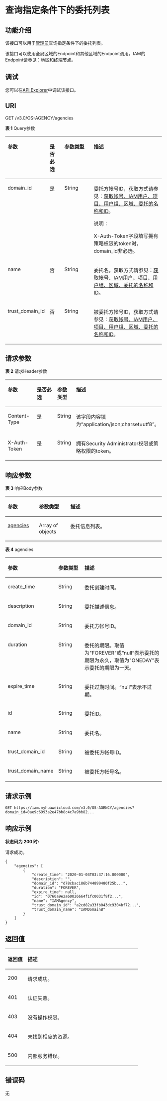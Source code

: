 # 查询指定条件下的委托列表<a name="iam_12_0001"></a>

## 功能介绍<a name="zh-cn_topic_0222594360_section17610184785514"></a>

该接口可以用于[管理员](https://support.huaweicloud.com/usermanual-iam/iam_01_0001.html)查询指定条件下的委托列表。

该接口可以使用全局区域的Endpoint和其他区域的Endpoint调用。IAM的Endpoint请参见：[地区和终端节点](https://developer.huaweicloud.com/endpoint?IAM)。

## 调试<a name="section78741145658"></a>

您可以在[API Explorer](https://apiexplorer.developer.huaweicloud.com/apiexplorer/doc?product=IAM&api=ListAgencies)中调试该接口。

## URI<a name="zh-cn_topic_0222594360_section15611247185511"></a>

GET /v3.0/OS-AGENCY/agencies

**表 1**  Query参数

<a name="zh-cn_topic_0222594360_table162074755517"></a>
<table><thead align="left"><tr id="zh-cn_topic_0222594360_row661784735518"><th class="cellrowborder" valign="top" width="20%" id="mcps1.2.5.1.1"><p id="zh-cn_topic_0222594360_p1762114715550"><a name="zh-cn_topic_0222594360_p1762114715550"></a><a name="zh-cn_topic_0222594360_p1762114715550"></a>参数</p>
</th>
<th class="cellrowborder" valign="top" width="10%" id="mcps1.2.5.1.2"><p id="zh-cn_topic_0222594360_p18622124785510"><a name="zh-cn_topic_0222594360_p18622124785510"></a><a name="zh-cn_topic_0222594360_p18622124785510"></a>是否必选</p>
</th>
<th class="cellrowborder" valign="top" width="20%" id="mcps1.2.5.1.3"><p id="zh-cn_topic_0222594360_p136221447145516"><a name="zh-cn_topic_0222594360_p136221447145516"></a><a name="zh-cn_topic_0222594360_p136221447145516"></a>参数类型</p>
</th>
<th class="cellrowborder" valign="top" width="50%" id="mcps1.2.5.1.4"><p id="zh-cn_topic_0222594360_p1662364710555"><a name="zh-cn_topic_0222594360_p1662364710555"></a><a name="zh-cn_topic_0222594360_p1662364710555"></a>描述</p>
</th>
</tr>
</thead>
<tbody><tr id="zh-cn_topic_0222594360_row1061820476551"><td class="cellrowborder" valign="top" width="20%" headers="mcps1.2.5.1.1 "><p id="zh-cn_topic_0222594360_p762374715517"><a name="zh-cn_topic_0222594360_p762374715517"></a><a name="zh-cn_topic_0222594360_p762374715517"></a>domain_id</p>
</td>
<td class="cellrowborder" valign="top" width="10%" headers="mcps1.2.5.1.2 "><p id="zh-cn_topic_0222594360_p562312473555"><a name="zh-cn_topic_0222594360_p562312473555"></a><a name="zh-cn_topic_0222594360_p562312473555"></a>是</p>
</td>
<td class="cellrowborder" valign="top" width="20%" headers="mcps1.2.5.1.3 "><p id="zh-cn_topic_0222594360_p166231047115518"><a name="zh-cn_topic_0222594360_p166231047115518"></a><a name="zh-cn_topic_0222594360_p166231047115518"></a>String</p>
</td>
<td class="cellrowborder" valign="top" width="50%" headers="mcps1.2.5.1.4 "><p id="zh-cn_topic_0222594360_p5624164718551"><a name="zh-cn_topic_0222594360_p5624164718551"></a><a name="zh-cn_topic_0222594360_p5624164718551"></a>委托方帐号ID，获取方式请参见：<a href="获取帐号-IAM用户-项目-用户组-区域-委托的名称和ID.md">获取帐号、IAM用户、项目、用户组、区域、委托的名称和ID</a>。</p>
<div class="note" id="note17524920113210"><a name="note17524920113210"></a><a name="note17524920113210"></a><span class="notetitle"> 说明： </span><div class="notebody"><p id="p165931928104619"><a name="p165931928104619"></a><a name="p165931928104619"></a>X-Auth-Token字段填写拥有策略权限的token时，domain_id非必选。</p>
</div></div>
</td>
</tr>
<tr id="zh-cn_topic_0222594360_row1061816470550"><td class="cellrowborder" valign="top" width="20%" headers="mcps1.2.5.1.1 "><p id="zh-cn_topic_0222594360_p6624104711559"><a name="zh-cn_topic_0222594360_p6624104711559"></a><a name="zh-cn_topic_0222594360_p6624104711559"></a>name</p>
</td>
<td class="cellrowborder" valign="top" width="10%" headers="mcps1.2.5.1.2 "><p id="zh-cn_topic_0222594360_p26246472554"><a name="zh-cn_topic_0222594360_p26246472554"></a><a name="zh-cn_topic_0222594360_p26246472554"></a>否</p>
</td>
<td class="cellrowborder" valign="top" width="20%" headers="mcps1.2.5.1.3 "><p id="zh-cn_topic_0222594360_p18624134713559"><a name="zh-cn_topic_0222594360_p18624134713559"></a><a name="zh-cn_topic_0222594360_p18624134713559"></a>String</p>
</td>
<td class="cellrowborder" valign="top" width="50%" headers="mcps1.2.5.1.4 "><p id="zh-cn_topic_0222594360_p3624144716556"><a name="zh-cn_topic_0222594360_p3624144716556"></a><a name="zh-cn_topic_0222594360_p3624144716556"></a>委托名，获取方式请参见：<a href="获取帐号-IAM用户-项目-用户组-区域-委托的名称和ID.md">获取帐号、IAM用户、项目、用户组、区域、委托的名称和ID</a>。</p>
</td>
</tr>
<tr id="zh-cn_topic_0222594360_row116181247135511"><td class="cellrowborder" valign="top" width="20%" headers="mcps1.2.5.1.1 "><p id="zh-cn_topic_0222594360_p146254471558"><a name="zh-cn_topic_0222594360_p146254471558"></a><a name="zh-cn_topic_0222594360_p146254471558"></a>trust_domain_id</p>
</td>
<td class="cellrowborder" valign="top" width="10%" headers="mcps1.2.5.1.2 "><p id="zh-cn_topic_0222594360_p16625114713551"><a name="zh-cn_topic_0222594360_p16625114713551"></a><a name="zh-cn_topic_0222594360_p16625114713551"></a>否</p>
</td>
<td class="cellrowborder" valign="top" width="20%" headers="mcps1.2.5.1.3 "><p id="zh-cn_topic_0222594360_p4625247165516"><a name="zh-cn_topic_0222594360_p4625247165516"></a><a name="zh-cn_topic_0222594360_p4625247165516"></a>String</p>
</td>
<td class="cellrowborder" valign="top" width="50%" headers="mcps1.2.5.1.4 "><p id="zh-cn_topic_0222594360_p12626547105514"><a name="zh-cn_topic_0222594360_p12626547105514"></a><a name="zh-cn_topic_0222594360_p12626547105514"></a>被委托方帐号ID，获取方式请参见：<a href="获取帐号-IAM用户-项目-用户组-区域-委托的名称和ID.md">获取帐号、IAM用户、项目、用户组、区域、委托的名称和ID</a>。</p>
</td>
</tr>
</tbody>
</table>

## 请求参数<a name="zh-cn_topic_0222594360_section36261847145520"></a>

**表 2**  请求Header参数

<a name="zh-cn_topic_0222594360_HeaderParameter"></a>
<table><thead align="left"><tr id="zh-cn_topic_0222594360_row3627204725518"><th class="cellrowborder" valign="top" width="20%" id="mcps1.2.5.1.1"><p id="zh-cn_topic_0222594360_p3627134765511"><a name="zh-cn_topic_0222594360_p3627134765511"></a><a name="zh-cn_topic_0222594360_p3627134765511"></a>参数</p>
</th>
<th class="cellrowborder" valign="top" width="20%" id="mcps1.2.5.1.2"><p id="zh-cn_topic_0222594360_p4628147185515"><a name="zh-cn_topic_0222594360_p4628147185515"></a><a name="zh-cn_topic_0222594360_p4628147185515"></a>是否必选</p>
</th>
<th class="cellrowborder" valign="top" width="10%" id="mcps1.2.5.1.3"><p id="zh-cn_topic_0222594360_p146288476557"><a name="zh-cn_topic_0222594360_p146288476557"></a><a name="zh-cn_topic_0222594360_p146288476557"></a>参数类型</p>
</th>
<th class="cellrowborder" valign="top" width="50%" id="mcps1.2.5.1.4"><p id="zh-cn_topic_0222594360_p18628134719550"><a name="zh-cn_topic_0222594360_p18628134719550"></a><a name="zh-cn_topic_0222594360_p18628134719550"></a>描述</p>
</th>
</tr>
</thead>
<tbody><tr id="zh-cn_topic_0222594360_row6627114716558"><td class="cellrowborder" valign="top" width="20%" headers="mcps1.2.5.1.1 "><p id="zh-cn_topic_0222594360_p1362864795513"><a name="zh-cn_topic_0222594360_p1362864795513"></a><a name="zh-cn_topic_0222594360_p1362864795513"></a>Content-Type</p>
</td>
<td class="cellrowborder" valign="top" width="20%" headers="mcps1.2.5.1.2 "><p id="zh-cn_topic_0222594360_p86289478553"><a name="zh-cn_topic_0222594360_p86289478553"></a><a name="zh-cn_topic_0222594360_p86289478553"></a>是</p>
</td>
<td class="cellrowborder" valign="top" width="10%" headers="mcps1.2.5.1.3 "><p id="zh-cn_topic_0222594360_p1629124712553"><a name="zh-cn_topic_0222594360_p1629124712553"></a><a name="zh-cn_topic_0222594360_p1629124712553"></a>String</p>
</td>
<td class="cellrowborder" valign="top" width="50%" headers="mcps1.2.5.1.4 "><p id="zh-cn_topic_0222594360_p86292476554"><a name="zh-cn_topic_0222594360_p86292476554"></a><a name="zh-cn_topic_0222594360_p86292476554"></a>该字段内容填为“application/json;charset=utf8”。</p>
</td>
</tr>
<tr id="zh-cn_topic_0222594360_row1062774713557"><td class="cellrowborder" valign="top" width="20%" headers="mcps1.2.5.1.1 "><p id="zh-cn_topic_0222594360_p0629104711551"><a name="zh-cn_topic_0222594360_p0629104711551"></a><a name="zh-cn_topic_0222594360_p0629104711551"></a>X-Auth-Token</p>
</td>
<td class="cellrowborder" valign="top" width="20%" headers="mcps1.2.5.1.2 "><p id="zh-cn_topic_0222594360_p1762934718555"><a name="zh-cn_topic_0222594360_p1762934718555"></a><a name="zh-cn_topic_0222594360_p1762934718555"></a>是</p>
</td>
<td class="cellrowborder" valign="top" width="10%" headers="mcps1.2.5.1.3 "><p id="zh-cn_topic_0222594360_p1662917476552"><a name="zh-cn_topic_0222594360_p1662917476552"></a><a name="zh-cn_topic_0222594360_p1662917476552"></a>String</p>
</td>
<td class="cellrowborder" valign="top" width="50%" headers="mcps1.2.5.1.4 "><p id="zh-cn_topic_0222594360_p9630747145510"><a name="zh-cn_topic_0222594360_p9630747145510"></a><a name="zh-cn_topic_0222594360_p9630747145510"></a>拥有Security Administrator权限或策略权限的token。</p>
</td>
</tr>
</tbody>
</table>

## 响应参数<a name="zh-cn_topic_0222594360_section263064712553"></a>

**表 3**  响应Body参数

<a name="zh-cn_topic_0222594360_responseParameter"></a>
<table><thead align="left"><tr id="zh-cn_topic_0222594360_row16301478552"><th class="cellrowborder" valign="top" width="20%" id="mcps1.2.4.1.1"><p id="zh-cn_topic_0222594360_p5631174775513"><a name="zh-cn_topic_0222594360_p5631174775513"></a><a name="zh-cn_topic_0222594360_p5631174775513"></a>参数</p>
</th>
<th class="cellrowborder" valign="top" width="20%" id="mcps1.2.4.1.2"><p id="zh-cn_topic_0222594360_p12631104735518"><a name="zh-cn_topic_0222594360_p12631104735518"></a><a name="zh-cn_topic_0222594360_p12631104735518"></a>参数类型</p>
</th>
<th class="cellrowborder" valign="top" width="60%" id="mcps1.2.4.1.3"><p id="zh-cn_topic_0222594360_p106325476559"><a name="zh-cn_topic_0222594360_p106325476559"></a><a name="zh-cn_topic_0222594360_p106325476559"></a>描述</p>
</th>
</tr>
</thead>
<tbody><tr id="zh-cn_topic_0222594360_row13630164718551"><td class="cellrowborder" valign="top" width="20%" headers="mcps1.2.4.1.1 "><p id="zh-cn_topic_0222594360_p8632347185516"><a name="zh-cn_topic_0222594360_p8632347185516"></a><a name="zh-cn_topic_0222594360_p8632347185516"></a><a href="#zh-cn_topic_0222594360_response_Rs121AgenciesArritem">agencies</a></p>
</td>
<td class="cellrowborder" valign="top" width="20%" headers="mcps1.2.4.1.2 "><p id="zh-cn_topic_0222594360_p11632184719553"><a name="zh-cn_topic_0222594360_p11632184719553"></a><a name="zh-cn_topic_0222594360_p11632184719553"></a>Array of objects</p>
</td>
<td class="cellrowborder" valign="top" width="60%" headers="mcps1.2.4.1.3 "><p id="zh-cn_topic_0222594360_p1363213478559"><a name="zh-cn_topic_0222594360_p1363213478559"></a><a name="zh-cn_topic_0222594360_p1363213478559"></a>委托信息列表。</p>
</td>
</tr>
</tbody>
</table>

**表 4**  agencies

<a name="zh-cn_topic_0222594360_response_Rs121AgenciesArritem"></a>
<table><thead align="left"><tr id="zh-cn_topic_0222594360_row16331147155513"><th class="cellrowborder" valign="top" width="20%" id="mcps1.2.4.1.1"><p id="zh-cn_topic_0222594360_p13634184785519"><a name="zh-cn_topic_0222594360_p13634184785519"></a><a name="zh-cn_topic_0222594360_p13634184785519"></a>参数</p>
</th>
<th class="cellrowborder" valign="top" width="20%" id="mcps1.2.4.1.2"><p id="zh-cn_topic_0222594360_p263504725516"><a name="zh-cn_topic_0222594360_p263504725516"></a><a name="zh-cn_topic_0222594360_p263504725516"></a>参数类型</p>
</th>
<th class="cellrowborder" valign="top" width="60%" id="mcps1.2.4.1.3"><p id="zh-cn_topic_0222594360_p3635134717555"><a name="zh-cn_topic_0222594360_p3635134717555"></a><a name="zh-cn_topic_0222594360_p3635134717555"></a>描述</p>
</th>
</tr>
</thead>
<tbody><tr id="zh-cn_topic_0222594360_row263320476556"><td class="cellrowborder" valign="top" width="20%" headers="mcps1.2.4.1.1 "><p id="zh-cn_topic_0222594360_p263514715518"><a name="zh-cn_topic_0222594360_p263514715518"></a><a name="zh-cn_topic_0222594360_p263514715518"></a>create_time</p>
</td>
<td class="cellrowborder" valign="top" width="20%" headers="mcps1.2.4.1.2 "><p id="zh-cn_topic_0222594360_p763644775517"><a name="zh-cn_topic_0222594360_p763644775517"></a><a name="zh-cn_topic_0222594360_p763644775517"></a>String</p>
</td>
<td class="cellrowborder" valign="top" width="60%" headers="mcps1.2.4.1.3 "><p id="zh-cn_topic_0222594360_p063664714557"><a name="zh-cn_topic_0222594360_p063664714557"></a><a name="zh-cn_topic_0222594360_p063664714557"></a>委托创建时间。</p>
</td>
</tr>
<tr id="zh-cn_topic_0222594360_row17633194711551"><td class="cellrowborder" valign="top" width="20%" headers="mcps1.2.4.1.1 "><p id="zh-cn_topic_0222594360_p1863644720551"><a name="zh-cn_topic_0222594360_p1863644720551"></a><a name="zh-cn_topic_0222594360_p1863644720551"></a>description</p>
</td>
<td class="cellrowborder" valign="top" width="20%" headers="mcps1.2.4.1.2 "><p id="zh-cn_topic_0222594360_p19636134705519"><a name="zh-cn_topic_0222594360_p19636134705519"></a><a name="zh-cn_topic_0222594360_p19636134705519"></a>String</p>
</td>
<td class="cellrowborder" valign="top" width="60%" headers="mcps1.2.4.1.3 "><p id="zh-cn_topic_0222594360_p76379476554"><a name="zh-cn_topic_0222594360_p76379476554"></a><a name="zh-cn_topic_0222594360_p76379476554"></a>委托描述信息。</p>
</td>
</tr>
<tr id="zh-cn_topic_0222594360_row1763344785519"><td class="cellrowborder" valign="top" width="20%" headers="mcps1.2.4.1.1 "><p id="zh-cn_topic_0222594360_p15637194795519"><a name="zh-cn_topic_0222594360_p15637194795519"></a><a name="zh-cn_topic_0222594360_p15637194795519"></a>domain_id</p>
</td>
<td class="cellrowborder" valign="top" width="20%" headers="mcps1.2.4.1.2 "><p id="zh-cn_topic_0222594360_p156378470554"><a name="zh-cn_topic_0222594360_p156378470554"></a><a name="zh-cn_topic_0222594360_p156378470554"></a>String</p>
</td>
<td class="cellrowborder" valign="top" width="60%" headers="mcps1.2.4.1.3 "><p id="zh-cn_topic_0222594360_p9637747155510"><a name="zh-cn_topic_0222594360_p9637747155510"></a><a name="zh-cn_topic_0222594360_p9637747155510"></a>委托方帐号ID。</p>
</td>
</tr>
<tr id="zh-cn_topic_0222594360_row16633847105511"><td class="cellrowborder" valign="top" width="20%" headers="mcps1.2.4.1.1 "><p id="zh-cn_topic_0222594360_p56371147135516"><a name="zh-cn_topic_0222594360_p56371147135516"></a><a name="zh-cn_topic_0222594360_p56371147135516"></a>duration</p>
</td>
<td class="cellrowborder" valign="top" width="20%" headers="mcps1.2.4.1.2 "><p id="zh-cn_topic_0222594360_p0637347185519"><a name="zh-cn_topic_0222594360_p0637347185519"></a><a name="zh-cn_topic_0222594360_p0637347185519"></a>String</p>
</td>
<td class="cellrowborder" valign="top" width="60%" headers="mcps1.2.4.1.3 "><p id="zh-cn_topic_0222594360_p763874785515"><a name="zh-cn_topic_0222594360_p763874785515"></a><a name="zh-cn_topic_0222594360_p763874785515"></a>委托的期限。取值为"FOREVER"或“null”表示委托的期限为永久，取值为"ONEDAY"表示委托的期限为一天。</p>
</td>
</tr>
<tr id="zh-cn_topic_0222594360_row863317471555"><td class="cellrowborder" valign="top" width="20%" headers="mcps1.2.4.1.1 "><p id="zh-cn_topic_0222594360_p463824715551"><a name="zh-cn_topic_0222594360_p463824715551"></a><a name="zh-cn_topic_0222594360_p463824715551"></a>expire_time</p>
</td>
<td class="cellrowborder" valign="top" width="20%" headers="mcps1.2.4.1.2 "><p id="zh-cn_topic_0222594360_p146381147165511"><a name="zh-cn_topic_0222594360_p146381147165511"></a><a name="zh-cn_topic_0222594360_p146381147165511"></a>String</p>
</td>
<td class="cellrowborder" valign="top" width="60%" headers="mcps1.2.4.1.3 "><p id="zh-cn_topic_0222594360_p166381247185511"><a name="zh-cn_topic_0222594360_p166381247185511"></a><a name="zh-cn_topic_0222594360_p166381247185511"></a>委托过期时间。“null”表示不过期。</p>
</td>
</tr>
<tr id="zh-cn_topic_0222594360_row66336475555"><td class="cellrowborder" valign="top" width="20%" headers="mcps1.2.4.1.1 "><p id="zh-cn_topic_0222594360_p6638114765513"><a name="zh-cn_topic_0222594360_p6638114765513"></a><a name="zh-cn_topic_0222594360_p6638114765513"></a>id</p>
</td>
<td class="cellrowborder" valign="top" width="20%" headers="mcps1.2.4.1.2 "><p id="zh-cn_topic_0222594360_p126391947115510"><a name="zh-cn_topic_0222594360_p126391947115510"></a><a name="zh-cn_topic_0222594360_p126391947115510"></a>String</p>
</td>
<td class="cellrowborder" valign="top" width="60%" headers="mcps1.2.4.1.3 "><p id="zh-cn_topic_0222594360_p15639204717559"><a name="zh-cn_topic_0222594360_p15639204717559"></a><a name="zh-cn_topic_0222594360_p15639204717559"></a>委托ID。</p>
</td>
</tr>
<tr id="zh-cn_topic_0222594360_row3633947175511"><td class="cellrowborder" valign="top" width="20%" headers="mcps1.2.4.1.1 "><p id="zh-cn_topic_0222594360_p1063964715520"><a name="zh-cn_topic_0222594360_p1063964715520"></a><a name="zh-cn_topic_0222594360_p1063964715520"></a>name</p>
</td>
<td class="cellrowborder" valign="top" width="20%" headers="mcps1.2.4.1.2 "><p id="zh-cn_topic_0222594360_p96391847125518"><a name="zh-cn_topic_0222594360_p96391847125518"></a><a name="zh-cn_topic_0222594360_p96391847125518"></a>String</p>
</td>
<td class="cellrowborder" valign="top" width="60%" headers="mcps1.2.4.1.3 "><p id="zh-cn_topic_0222594360_p14639347155511"><a name="zh-cn_topic_0222594360_p14639347155511"></a><a name="zh-cn_topic_0222594360_p14639347155511"></a>委托名。</p>
</td>
</tr>
<tr id="zh-cn_topic_0222594360_row063354775511"><td class="cellrowborder" valign="top" width="20%" headers="mcps1.2.4.1.1 "><p id="zh-cn_topic_0222594360_p7640547185517"><a name="zh-cn_topic_0222594360_p7640547185517"></a><a name="zh-cn_topic_0222594360_p7640547185517"></a>trust_domain_id</p>
</td>
<td class="cellrowborder" valign="top" width="20%" headers="mcps1.2.4.1.2 "><p id="zh-cn_topic_0222594360_p19640174712553"><a name="zh-cn_topic_0222594360_p19640174712553"></a><a name="zh-cn_topic_0222594360_p19640174712553"></a>String</p>
</td>
<td class="cellrowborder" valign="top" width="60%" headers="mcps1.2.4.1.3 "><p id="zh-cn_topic_0222594360_p2640164710557"><a name="zh-cn_topic_0222594360_p2640164710557"></a><a name="zh-cn_topic_0222594360_p2640164710557"></a>被委托方帐号ID。</p>
</td>
</tr>
<tr id="zh-cn_topic_0222594360_row6634184719550"><td class="cellrowborder" valign="top" width="20%" headers="mcps1.2.4.1.1 "><p id="zh-cn_topic_0222594360_p164010479557"><a name="zh-cn_topic_0222594360_p164010479557"></a><a name="zh-cn_topic_0222594360_p164010479557"></a>trust_domain_name</p>
</td>
<td class="cellrowborder" valign="top" width="20%" headers="mcps1.2.4.1.2 "><p id="zh-cn_topic_0222594360_p464044714555"><a name="zh-cn_topic_0222594360_p464044714555"></a><a name="zh-cn_topic_0222594360_p464044714555"></a>String</p>
</td>
<td class="cellrowborder" valign="top" width="60%" headers="mcps1.2.4.1.3 "><p id="zh-cn_topic_0222594360_p7641194714554"><a name="zh-cn_topic_0222594360_p7641194714554"></a><a name="zh-cn_topic_0222594360_p7641194714554"></a>被委托方帐号名。</p>
</td>
</tr>
</tbody>
</table>

## 请求示例<a name="zh-cn_topic_0222594360_section764174775519"></a>

```
GET https://iam.myhuaweicloud.com/v3.0/OS-AGENCY/agencies?domain_id=0ae9c6993a2e47bb8c4c7a9bb82...
```

## 响应示例<a name="zh-cn_topic_0222594360_section0642347115513"></a>

**状态码为 200 时:**

请求成功。

```
{
    "agencies": [
        {
            "create_time": "2020-01-04T03:37:16.000000",
            "description": "",
            "domain_id": "d78cbac186b744899480f25b...",
            "duration": "FOREVER",
            "expire_time": null,
            "id": "0760a9e2a60026664f1fc0031f9f2...",
            "name": "IAMAgency",
            "trust_domain_id": "a2cd82a33fb043dc9304bf72...",
            "trust_domain_name": "IAMDomainB"
        }
    ]
}
```

## 返回值<a name="zh-cn_topic_0222594360_section1064494745510"></a>

<a name="zh-cn_topic_0222594360_table1480"></a>
<table><thead align="left"><tr id="zh-cn_topic_0222594360_row1064516476557"><th class="cellrowborder" valign="top" width="15%" id="mcps1.1.3.1.1"><p id="zh-cn_topic_0222594360_p1364516472554"><a name="zh-cn_topic_0222594360_p1364516472554"></a><a name="zh-cn_topic_0222594360_p1364516472554"></a>返回值</p>
</th>
<th class="cellrowborder" valign="top" width="85%" id="mcps1.1.3.1.2"><p id="zh-cn_topic_0222594360_p12645547165516"><a name="zh-cn_topic_0222594360_p12645547165516"></a><a name="zh-cn_topic_0222594360_p12645547165516"></a>描述</p>
</th>
</tr>
</thead>
<tbody><tr id="zh-cn_topic_0222594360_row6645447145519"><td class="cellrowborder" valign="top" width="15%" headers="mcps1.1.3.1.1 "><p id="zh-cn_topic_0222594360_p16646184775516"><a name="zh-cn_topic_0222594360_p16646184775516"></a><a name="zh-cn_topic_0222594360_p16646184775516"></a>200</p>
</td>
<td class="cellrowborder" valign="top" width="85%" headers="mcps1.1.3.1.2 "><p id="zh-cn_topic_0222594360_p126465474559"><a name="zh-cn_topic_0222594360_p126465474559"></a><a name="zh-cn_topic_0222594360_p126465474559"></a>请求成功。</p>
</td>
</tr>
<tr id="zh-cn_topic_0222594360_row15645174716559"><td class="cellrowborder" valign="top" width="15%" headers="mcps1.1.3.1.1 "><p id="zh-cn_topic_0222594360_p0646447125517"><a name="zh-cn_topic_0222594360_p0646447125517"></a><a name="zh-cn_topic_0222594360_p0646447125517"></a>401</p>
</td>
<td class="cellrowborder" valign="top" width="85%" headers="mcps1.1.3.1.2 "><p id="zh-cn_topic_0222594360_p66469478557"><a name="zh-cn_topic_0222594360_p66469478557"></a><a name="zh-cn_topic_0222594360_p66469478557"></a>认证失败。</p>
</td>
</tr>
<tr id="zh-cn_topic_0222594360_row10645447205516"><td class="cellrowborder" valign="top" width="15%" headers="mcps1.1.3.1.1 "><p id="zh-cn_topic_0222594360_p9647114785515"><a name="zh-cn_topic_0222594360_p9647114785515"></a><a name="zh-cn_topic_0222594360_p9647114785515"></a>403</p>
</td>
<td class="cellrowborder" valign="top" width="85%" headers="mcps1.1.3.1.2 "><p id="zh-cn_topic_0222594360_p9647184716553"><a name="zh-cn_topic_0222594360_p9647184716553"></a><a name="zh-cn_topic_0222594360_p9647184716553"></a>没有操作权限。</p>
</td>
</tr>
<tr id="zh-cn_topic_0222594360_row186451447155519"><td class="cellrowborder" valign="top" width="15%" headers="mcps1.1.3.1.1 "><p id="zh-cn_topic_0222594360_p4647134711555"><a name="zh-cn_topic_0222594360_p4647134711555"></a><a name="zh-cn_topic_0222594360_p4647134711555"></a>404</p>
</td>
<td class="cellrowborder" valign="top" width="85%" headers="mcps1.1.3.1.2 "><p id="zh-cn_topic_0222594360_p17647447135519"><a name="zh-cn_topic_0222594360_p17647447135519"></a><a name="zh-cn_topic_0222594360_p17647447135519"></a>未找到相应的资源。</p>
</td>
</tr>
<tr id="zh-cn_topic_0222594360_row86451047125519"><td class="cellrowborder" valign="top" width="15%" headers="mcps1.1.3.1.1 "><p id="zh-cn_topic_0222594360_p156481347195518"><a name="zh-cn_topic_0222594360_p156481347195518"></a><a name="zh-cn_topic_0222594360_p156481347195518"></a>500</p>
</td>
<td class="cellrowborder" valign="top" width="85%" headers="mcps1.1.3.1.2 "><p id="zh-cn_topic_0222594360_p17648144795513"><a name="zh-cn_topic_0222594360_p17648144795513"></a><a name="zh-cn_topic_0222594360_p17648144795513"></a>内部服务错误。</p>
</td>
</tr>
</tbody>
</table>

## 错误码<a name="zh-cn_topic_0222594360_section7648204735510"></a>

无

